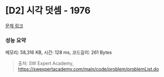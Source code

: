 # [D2] 시각 덧셈 - 1976 

[문제 링크](https://swexpertacademy.com/main/code/problem/problemDetail.do?contestProbId=AV5PttaaAZIDFAUq) 

### 성능 요약

메모리: 58,316 KB, 시간: 128 ms, 코드길이: 261 Bytes



> 출처: SW Expert Academy, https://swexpertacademy.com/main/code/problem/problemList.do